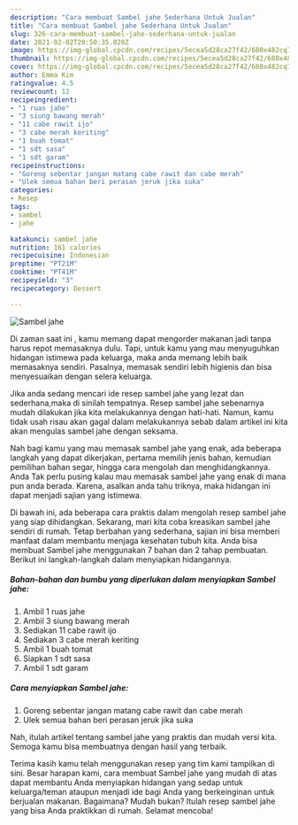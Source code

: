 ```yaml
---
description: "Cara membuat Sambel jahe Sederhana Untuk Jualan"
title: "Cara membuat Sambel jahe Sederhana Untuk Jualan"
slug: 326-cara-membuat-sambel-jahe-sederhana-untuk-jualan
date: 2021-02-02T20:50:35.020Z
image: https://img-global.cpcdn.com/recipes/5ecea5d28ca27f42/680x482cq70/sambel-jahe-foto-resep-utama.jpg
thumbnail: https://img-global.cpcdn.com/recipes/5ecea5d28ca27f42/680x482cq70/sambel-jahe-foto-resep-utama.jpg
cover: https://img-global.cpcdn.com/recipes/5ecea5d28ca27f42/680x482cq70/sambel-jahe-foto-resep-utama.jpg
author: Emma Kim
ratingvalue: 4.5
reviewcount: 12
recipeingredient:
- "1 ruas jahe"
- "3 siung bawang merah"
- "11 cabe rawit ijo"
- "3 cabe merah keriting"
- "1 buah tomat"
- "1 sdt sasa"
- "1 sdt garam"
recipeinstructions:
- "Goreng sebentar jangan matang cabe rawit dan cabe merah"
- "Ulek semua bahan beri perasan jeruk jika suka"
categories:
- Resep
tags:
- sambel
- jahe

katakunci: sambel jahe 
nutrition: 161 calories
recipecuisine: Indonesian
preptime: "PT21M"
cooktime: "PT41M"
recipeyield: "3"
recipecategory: Dessert

---
```



![Sambel jahe](https://img-global.cpcdn.com/recipes/5ecea5d28ca27f42/680x482cq70/sambel-jahe-foto-resep-utama.jpg)

Di zaman  saat ini , kamu memang dapat mengorder makanan jadi tanpa harus repot memasaknya dulu. Tapi, untuk kamu yang mau menyuguhkan hidangan istimewa pada keluarga, maka anda memang lebih baik memasaknya sendiri. Pasalnya, memasak sendiri lebih higienis dan bisa menyesuaikan dengan selera keluarga.

Jika anda sedang mencari ide resep sambel jahe yang lezat dan sederhana,maka di sinilah tempatnya. Resep sambel jahe  sebenarnya mudah dilakukan jika kita melakukannya dengan hati-hati. Namun, kamu tidak usah risau akan gagal dalam melakukannya 
sebab dalam artikel ini kita akan mengulas sambel jahe dengan seksama.  



Nah bagi kamu yang mau memasak sambel jahe yang enak, ada beberapa langkah yang dapat dikerjakan, pertama memilih jenis bahan, kemudian pemilihan bahan segar, hingga cara mengolah dan menghidangkannya. Anda Tak perlu pusing kalau mau memasak sambel jahe yang enak di mana pun anda berada. Karena, asalkan anda  tahu triknya, maka hidangan ini dapat menjadi sajian yang istimewa.

Di bawah ini, ada beberapa cara praktis  dalam mengolah resep sambel jahe yang siap dihidangkan. Sekarang, mari kita coba kreasikan sambel jahe sendiri di rumah. Tetap berbahan yang sederhana, sajian ini bisa memberi manfaat dalam membantu menjaga kesehatan tubuh kita. Anda bisa membuat Sambel jahe menggunakan 7 bahan dan 2 tahap pembuatan. Berikut ini langkah-langkah dalam menyiapkan hidangannya.

<!--inarticleads1-->

##### Bahan-bahan dan bumbu yang diperlukan dalam menyiapkan Sambel jahe:

1. Ambil 1 ruas jahe
1. Ambil 3 siung bawang merah
1. Sediakan 11 cabe rawit ijo
1. Sediakan 3 cabe merah keriting
1. Ambil 1 buah tomat
1. Siapkan 1 sdt sasa
1. Ambil 1 sdt garam




<!--inarticleads2-->

##### Cara menyiapkan Sambel jahe:

1. Goreng sebentar jangan matang cabe rawit dan cabe merah
1. Ulek semua bahan beri perasan jeruk jika suka




Nah, itulah artikel tentang  sambel jahe  yang praktis dan mudah versi kita. Semoga kamu bisa membuatnya dengan hasil yang terbaik. 

Terima kasih kamu telah menggunakan resep yang tim kami tampilkan di sini. Besar harapan kami, cara membuat  Sambel jahe yang mudah di atas dapat membantu Anda menyiapkan hidangan yang sedap untuk keluarga/teman ataupun menjadi ide bagi Anda yang berkeinginan untuk berjualan makanan. Bagaimana? Mudah bukan? Itulah resep sambel jahe yang bisa Anda praktikkan di rumah. Selamat mencoba!

